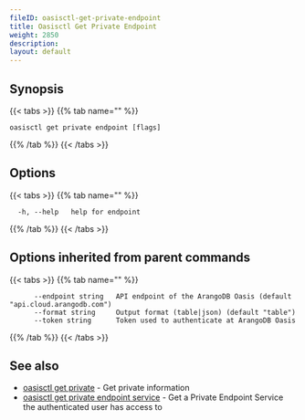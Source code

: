```yaml
---
fileID: oasisctl-get-private-endpoint
title: Oasisctl Get Private Endpoint
weight: 2850
description: 
layout: default
---
```

## Synopsis



{{< tabs >}}
{{% tab name="" %}}
```
oasisctl get private endpoint [flags]
```
{{% /tab %}}
{{< /tabs >}}

## Options

{{< tabs >}}
{{% tab name="" %}}
```
  -h, --help   help for endpoint
```
{{% /tab %}}
{{< /tabs >}}

## Options inherited from parent commands

{{< tabs >}}
{{% tab name="" %}}
```
      --endpoint string   API endpoint of the ArangoDB Oasis (default "api.cloud.arangodb.com")
      --format string     Output format (table|json) (default "table")
      --token string      Token used to authenticate at ArangoDB Oasis
```
{{% /tab %}}
{{< /tabs >}}

## See also

* [oasisctl get private](oasisctl-get-private)	 - Get private information
* [oasisctl get private endpoint service](oasisctl-get-private-endpoint-service)	 - Get a Private Endpoint Service the authenticated user has access to

